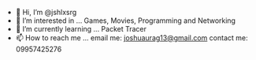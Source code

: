 - 👋 Hi, I’m @jshlxsrg
- 👀 I’m interested in ... Games, Movies, Programming and Networking
- 🌱 I’m currently learning ... Packet Tracer
- 📫 How to reach me ... email me: joshuaurag13@gmail.com
                          contact me: 09957425276

<!---
jshlxsrg/jshlxsrg is a ✨ special ✨ repository because its `README.md` (this file) appears on your GitHub profile.
You can click the Preview link to take a look at your changes.
--->
